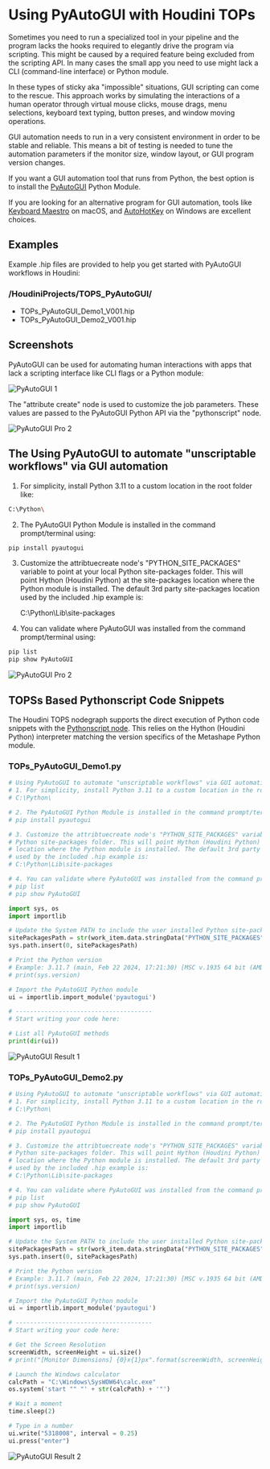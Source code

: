 # Using PyAutoGUI with Houdini TOPs

Sometimes you need to run a specialized tool in your pipeline and the program lacks the hooks required to elegantly drive the program via scripting. This might be caused by a required feature being excluded from the scripting API. In many cases the small app you need to use might lack a CLI (command-line interface) or Python module.

In these types of sticky aka "impossible" situations, GUI scripting can come to the rescue. This approach works by simulating the interactions of a human operator through virtual mouse clicks, mouse drags, menu selections, keyboard text typing, button preses, and window moving operations.

GUI automation needs to run in a very consistent environment in order to be stable and reliable. This means a bit of testing is needed to tune the automation parameters if the monitor size, window layout, or GUI program version changes.

If you want a GUI automation tool that runs from Python, the best option is to install the [PyAutoGUI](https://pyautogui.readthedocs.io/en/latest/) Python Module.

If you are looking for an alternative program for GUI automation, tools like [Keyboard Maestro](https://www.keyboardmaestro.com/main/) on macOS, and [AutoHotKey](https://www.autohotkey.com/) on Windows are excellent choices.

## Examples

Example .hip files are provided to help you get started with PyAutoGUI  workflows in Houdini:

### /HoudiniProjects/TOPS_PyAutoGUI/

- TOPs_PyAutoGUI_Demo1_V001.hip
- TOPs_PyAutoGUI_Demo2_V001.hip

## Screenshots

PyAutoGUI can be used for automating human interactions with apps that lack a scripting interface like CLI flags or a Python module:

![PyAutoGUI 1](Images/pyautogui.png)

The "attribute create" node is used to customize the job parameters. These values are passed to the PyAutoGUI Python API via the "pythonscript" node.

![PyAutoGUI Pro 2](Images/pyautogui_attributecreate.png)

## The Using PyAutoGUI to automate "unscriptable workflows" via GUI automation

1. For simplicity, install Python 3.11 to a custom location in the root folder like:

```bash
C:\Python\
```

2. The PyAutoGUI Python Module is installed in the command prompt/terminal using:

```bash
pip install pyautogui
```

3. Customize the attribtuecreate node's "PYTHON_SITE_PACKAGES" variable to point at your local Python site-packages folder. This will point Hython (Houdini Python) at the site-packages location where the Python module is installed. The default 3rd party site-packages location used by the included .hip example is:

    C:\Python\Lib\site-packages

4. You can validate where PyAutoGUI was installed from the command prompt/terminal using:

 ```bash
pip list
pip show PyAutoGUI
```

![PyAutoGUI Pro 2](Images/pyautogui_sitepackages.png)

## TOPSs Based Pythonscript Code Snippets

The Houdini TOPS nodegraph supports the direct execution of Python code snippets with the [Pythonscript node](https://www.sidefx.com/docs/houdini/nodes/top/pythonscript.html). This relies on the Hython (Houdini Python) interpreter matching the version specifics of the Metashape Python module.

### TOPs_PyAutoGUI_Demo1.py

```python
# Using PyAutoGUI to automate "unscriptable workflows" via GUI automation
# 1. For simplicity, install Python 3.11 to a custom location in the root folder like:
# C:\Python\

# 2. The PyAutoGUI Python Module is installed in the command prompt/terminal using:
# pip install pyautogui

# 3. Customize the attribtuecreate node's "PYTHON_SITE_PACKAGES" variable to point at your local
# Python site-packages folder. This will point Hython (Houdini Python) at the site-packages 
# location where the Python module is installed. The default 3rd party site-packages location 
# used by the included .hip example is:
# C:\Python\Lib\site-packages

# 4. You can validate where PyAutoGUI was installed from the command prompt/terminal using:
# pip list
# pip show PyAutoGUI

import sys, os
import importlib

# Update the System PATH to include the user installed Python site-package folder
sitePackagesPath = str(work_item.data.stringData("PYTHON_SITE_PACKAGES", 0))
sys.path.insert(0, sitePackagesPath)

# Print the Python version
# Example: 3.11.7 (main, Feb 22 2024, 17:21:30) [MSC v.1935 64 bit (AMD64)]
# print(sys.version)

# Import the PyAutoGUI Python module
ui = importlib.import_module('pyautogui')

# --------------------------------------
# Start writing your code here:

# List all PyAutoGUI methods
print(dir(ui))

```

![PyAutoGUI Result 1](Images/pyautogui_result1.png)

### TOPs_PyAutoGUI_Demo2.py

```python
# Using PyAutoGUI to automate "unscriptable workflows" via GUI automation
# 1. For simplicity, install Python 3.11 to a custom location in the root folder like:
# C:\Python\

# 2. The PyAutoGUI Python Module is installed in the command prompt/terminal using:
# pip install pyautogui

# 3. Customize the attribtuecreate node's "PYTHON_SITE_PACKAGES" variable to point at your local
# Python site-packages folder. This will point Hython (Houdini Python) at the site-packages 
# location where the Python module is installed. The default 3rd party site-packages location 
# used by the included .hip example is:
# C:\Python\Lib\site-packages

# 4. You can validate where PyAutoGUI was installed from the command prompt/terminal using:
# pip list
# pip show PyAutoGUI

import sys, os, time
import importlib

# Update the System PATH to include the user installed Python site-package folder
sitePackagesPath = str(work_item.data.stringData("PYTHON_SITE_PACKAGES", 0))
sys.path.insert(0, sitePackagesPath)

# Print the Python version
# Example: 3.11.7 (main, Feb 22 2024, 17:21:30) [MSC v.1935 64 bit (AMD64)]
# print(sys.version)

# Import the PyAutoGUI Python module
ui = importlib.import_module('pyautogui')

# --------------------------------------
# Start writing your code here:

# Get the Screen Resolution
screenWidth, screenHeight = ui.size()
# print("[Monitor Dimensions] {0}x{1}px".format(screenWidth, screenHeight))

# Launch the Windows calculator
calcPath = "C:\Windows\SysWOW64\calc.exe"
os.system('start "" "' + str(calcPath) + '"')

# Wait a moment
time.sleep(2)

# Type in a number
ui.write("5318008", interval = 0.25)
ui.press("enter")

```

![PyAutoGUI Result 2](Images/pyautogui_result2.png)

